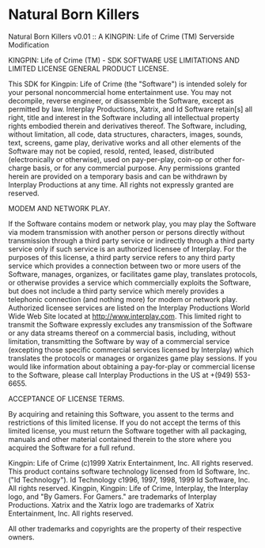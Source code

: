 # Natural Born Killers
Natural Born Killers v0.01 :: A KINGPIN: Life of Crime (TM) Serverside Modification

KINGPIN: Life of Crime (TM) - SDK SOFTWARE USE LIMITATIONS AND LIMITED LICENSE GENERAL PRODUCT LICENSE.

This SDK for Kingpin: Life of Crime (the "Software") is intended solely for your personal noncommercial home entertainment use. You may not decompile, reverse engineer, or disassemble the Software, except as permitted by law. Interplay Productions, Xatrix, and Id Software retain[s] all right, title and interest in the Software including all intellectual property rights embodied therein and derivatives thereof. The Software, including, without limitation, all code, data structures, characters, images, sounds, text, screens, game play, derivative works and all other elements of the Software may not be copied, resold, rented, leased, distributed (electronically or otherwise), used on pay-per-play, coin-op or other for-charge basis, or for any commercial purpose. Any permissions granted herein are provided on a temporary basis and can be withdrawn by Interplay Productions at any time. All rights not expressly granted are reserved.

MODEM AND NETWORK PLAY.

If the Software contains modem or network play, you may play the Software via modem transmission with another person or persons directly without transmission through a third party service or indirectly through a third party service only if such service is an authorized licensee of Interplay. For the purposes of this license, a third party service refers to any third party service which provides a connection between two or more users of the Software, manages, organizes, or facilitates game play, translates protocols, or otherwise provides a service which commercially exploits the Software, but does not include a third party service which merely provides a telephonic connection (and nothing more) for modem or network play. Authorized licensee services are listed on the Interplay Productions World Wide Web Site located at http://www.interplay.com. This limited right to transmit the Software expressly excludes any transmission of the Software or any data streams thereof on a commercial basis, including, without limitation, transmitting the Software by way of a commercial service (excepting those specific commercial services licensed by Interplay) which translates the protocols or manages or organizes game play sessions. If you would like information about obtaining a pay-for-play or commercial license to the Software, please call Interplay Productions in the US at +(949) 553-6655.

ACCEPTANCE OF LICENSE TERMS.

By acquiring and retaining this Software, you assent to the terms and restrictions of this limited license. If you do not accept the terms of this limited license, you must return the Software together with all packaging, manuals and other material contained therein to the store where you acquired the Software for a full refund.

Kingpin: Life of Crime (c)1999 Xatrix Entertainment, Inc. All rights reserved. This product contains software technology licensed from Id Software, Inc. ("Id Technology"). Id Technology c1996, 1997, 1998, 1999 Id Software, Inc. All rights reserved. Kingpin, Kingpin: Life of Crime, Interplay, the Interplay logo, and "By Gamers. For Gamers." are trademarks of Interplay Productions. Xatrix and the Xatrix logo are trademarks of Xatrix Entertainment, Inc. All rights reserved.

All other trademarks and copyrights are the property of their respective owners.
